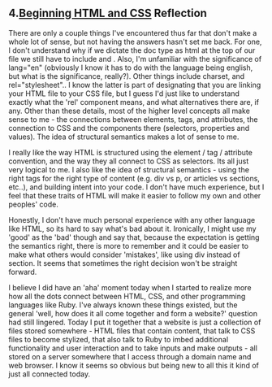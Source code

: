 ## 4.[Beginning HTML and CSS](4_beginning_HTML_CSS/readme.mc) Reflection


There are only a couple things I've encountered thus far that don't make a whole lot of sense, but not having the answers hasn't set me back.  For one, I don't understand why if we dictate the doc type as html at the top of our file we still have to include <html> and </html>.  Also, I'm unfamiliar with the significance of lang="en" (obviously I know it has to do with the language being english, but what is the significance, really?).  Other things include charset, and rel="stylesheet".. I know the latter is part of designating that you are linking your HTML file to your CSS file, but I guess I'd just like to understand exactly what the 'rel' component means, and what alternatives there are, if any.  Other than these details, most of the higher level concepts all make sense to me - the connections between elements, tags, and attributes, the connection to CSS and the components there (selectors, properties and values).  The idea of structural semantics makes a lot of sense to me.

I really like the way HTML is structured using the element / tag / attribute convention, and the way they all connect to CSS as selectors.  Its all just very logical to me.  I also like the idea of structural semantics - using the right tags for the right type of content (e.g. div vs p, or articles vs sections, etc..), and building intent into your code.  I don't have much experience, but I feel that these traits of HTML will make it easier to follow my own and other peoples' code.  

Honestly, I don't have much personal experience with any other language like HTML, so its hard to say what's bad about it.  Ironically, I might use my 'good' as the 'bad' though and say that, because the expectation is getting the semantics right, there is more to remember and it could be easier to make what others would consider 'mistakes', like using div instead of section.  It seems that sometimes the right decision won't be straight forward.

I believe I did have an 'aha' moment today when I started to realize more how all the dots connect between HTML, CSS, and other programming languages like Ruby.  I've always known these things existed, but the general 'well, how does it all come together and form a website?' question had still lingered.  Today I put it together that a website is just a collection of files stored somewhere - HTML files that contain content, that talk to CSS files to become stylized, that also talk to Ruby to imbed additional functionality and user interaction and to take inputs and make outputs - all stored on a server somewhere that I access through a domain name and web browser.  I know it seems so obvious but being new to all this it kind of just all connected today.
